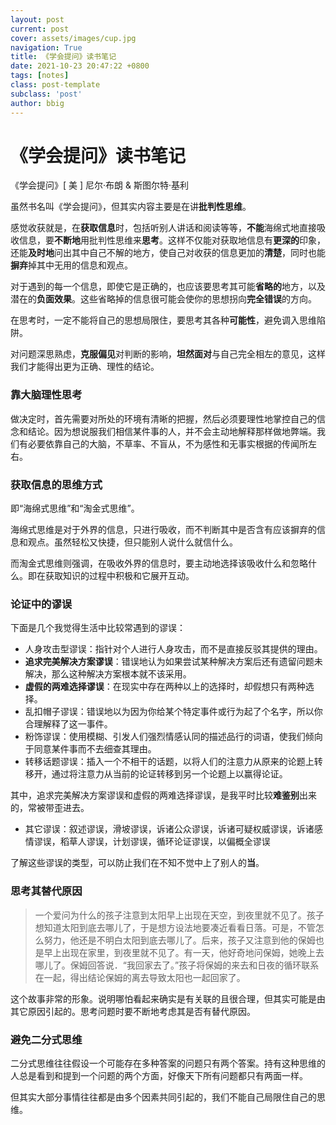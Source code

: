 ```yaml
---
layout: post
current: post
cover: assets/images/cup.jpg
navigation: True
title: 《学会提问》读书笔记
date: 2021-10-23 20:47:22 +0800
tags: [notes]
class: post-template
subclass: 'post'
author: bbig
---
```


#  《学会提问》读书笔记

《学会提问》[ 美 ] 尼尔·布朗 & 斯图尔特·基利



虽然书名叫《学会提问》，但其实内容主要是在讲**批判性思维**。

感觉收获就是，在**获取信息**时，包括听别人讲话和阅读等等，**不能**海绵式地直接吸收信息，要**不断地**用批判性思维来**思考**。这样不仅能对获取地信息有**更深的**印象，还能**及时地**问出其中自己不解的地方，使自己对收获的信息更加的**清楚**，同时也能**摒弃**掉其中无用的信息和观点。

对于遇到的每一个信息，即使它是正确的，也应该要思考其可能**省略的**地方，以及潜在的**负面效果**。这些省略掉的信息很可能会使你的思想拐向**完全错误**的方向。

在思考时，一定不能将自己的思想局限住，要思考其各种**可能性**，避免调入思维陷阱。

对问题深思熟虑，**克服偏见**对判断的影响，**坦然面对**与自己完全相左的意见，这样我们才能得出更为正确、理性的结论。



### 靠大脑理性思考

做决定时，首先需要对所处的环境有清晰的把握，然后必须要理性地掌控自己的信念和结论。因为想说服我们相信某件事的人，并不会主动地解释那样做地弊端。我们有必要依靠自己的大脑，不草率、不盲从，不为感性和无事实根据的传闻所左右。



### 获取信息的思维方式

即“海绵式思维”和“淘金式思维”。

海绵式思维是对于外界的信息，只进行吸收，而不判断其中是否含有应该摒弃的信息和观点。虽然轻松又快捷，但只能别人说什么就信什么。

而淘金式思维则强调，在吸收外界的信息时，要主动地选择该吸收什么和忽略什么。即在获取知识的过程中积极和它展开互动。



### 论证中的谬误

下面是几个我觉得生活中比较常遇到的谬误：

- 人身攻击型谬误：指针对个人进行人身攻击，而不是直接反驳其提供的理由。
- **追求完美解决方案谬误**：错误地认为如果尝试某种解决方案后还有遗留问题未解决，那么这种解决方案根本就不该采用。
- **虚假的两难选择谬误**：在现实中存在两种以上的选择时，却假想只有两种选择。
- 乱扣帽子谬误：错误地以为因为你给某个特定事件或行为起了个名字，所以你合理解释了这一事件。
- 粉饰谬误：使用模糊、引发人们强烈情感认同的描述品行的词语，使我们倾向于同意某件事而不去细查其理由。
- 转移话题谬误：插入一个不相干的话题，以将人们的注意力从原来的论题上转移开，通过将注意力从当前的论证转移到另一个论题上以赢得论证。

其中，追求完美解决方案谬误和虚假的两难选择谬误，是我平时比较**难鉴别**出来的，常被带歪进去。

- 其它谬误：叙述谬误，滑坡谬误，诉诸公众谬误，诉诸可疑权威谬误，诉诸感情谬误，稻草人谬误，计划谬误，循环论证谬误，以偏概全谬误

了解这些谬误的类型，可以防止我们在不知不觉中上了别人的**当**。



### 思考其替代原因

> 一个爱问为什么的孩子注意到太阳早上出现在天空，到夜里就不见了。孩子想知道太阳到底去哪儿了，于是想方设法地要凑近看看日落。可是，不管怎么努力，他还是不明白太阳到底去哪儿了。后来，孩子又注意到他的保姆也是早上出现在家里，到夜里就不见了。有一天，他好奇地问保姆，她晚上去哪儿了。保姆回答说．“我回家去了。”孩子将保姆的来去和日夜的循环联系在一起，得出结论保姆的离去导致太阳也一起回家了。

这个故事非常的形象。说明哪怕看起来确实是有关联的且很合理，但其实可能是由其它原因引起的。思考问题时要不断地考虑其是否有替代原因。



### 避免二分式思维

二分式思维往往假设一个可能存在多种答案的问题只有两个答案。持有这种思维的人总是看到和提到一个问题的两个方面，好像天下所有问题都只有两面一样。

但其实大部分事情往往都是由多个因素共同引起的，我们不能自己局限住自己的思维。
